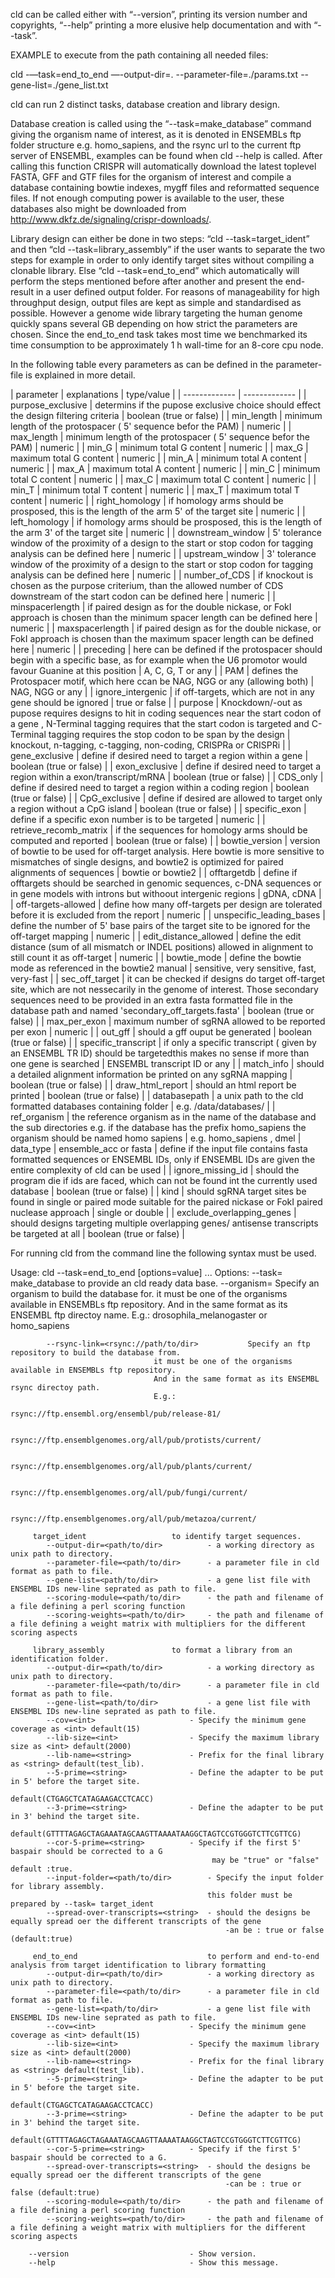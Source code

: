cld can be called either with “--version”, printing its version number and copyrights, 
“--help” printing a more elusive help documentation and with “--task”. 

EXAMPLE to execute from the path containing all needed files:

cld -—task=end_to_end —-output-dir=. --parameter-file=./params.txt --gene-list=./gene_list.txt		    

cld can run 2 distinct tasks, database creation and 
library design.

Database creation 
	is called using the “--task=make_database” command 
	giving the organism name of interest, as it is denoted in ENSEMBLs ftp folder structure
	e.g. homo_sapiens, and the rsync url to the current ftp server of ENSEMBL, examples 
 	can be found when cld  --help is called. After calling this function CRISPR will 
 	automatically download the latest toplevel FASTA, GFF and GTF files for the organism 
 	of interest and compile a database containing bowtie indexes, mygff files and 
 	reformatted sequence files. If not enough computing power is available to the user, 
 	these databases also might be downloaded from http://www.dkfz.de/signaling/crispr-downloads/. 

Library design
	can either be done in two steps: “cld 
	 --task=target_ident” and then “cld  --task=library_assembly” if the user wants 
 	to separate the two steps for example in order to only identify target sites without 
 	compiling a clonable library. 
 	Else “cld  --task=end_to_end” which automatically will perform the steps mentioned before 
 	after another and present the end-result in a user defined output folder. 
 	For reasons of manageability for high throughput design, output files are kept 
 	as simple and standardised as possible. However a genome wide library targeting 
 	the human genome quickly spans several GB depending on how strict the parameters 
 	are chosen. Since the end_to_end task takes most time we benchmarked its time 
 	consumption to be approximately 1 h wall-time for an 8-core cpu node.
 	
In the following table every parameters as can be defined in the parameter-file is explained in more detail.

| parameter | explanations | type/value |
| ------------- | ------------- |
| purpose_exclusive	|	determins if the pupose exclusive choice should effect the design filtering criteria	|	boolean (true or false) |
| min_length	|	minimum length of the protospacer ( 5' sequence befor the PAM)	|	numeric |
| max_length	|	minimum length of the protospacer ( 5' sequence befor the PAM)	|	numeric |
| min_G	|	minimum total G content	|	numeric |
| max_G	|	maximum total G content	|	numeric |
| min_A	|	minimum total A content	|	numeric |
| max_A	|	maximum total A content	|	numeric |
| min_C	|	minimum total C content	|	numeric |
| max_C	|	maximum total C content	|	numeric |
| min_T	|	minimum total T content	|	numeric |
| max_T	|	maximum total T content	|	numeric |
| right_homology	|	if homology arms should be prosposed, this is the length of the arm 5' of the target site	|	numeric |
| left_homology	|	if homology arms should be prosposed, this is the length of the arm 3' of the target site	|	numeric |
| downstream_window	|	5' tolerance window of the proximity of a design to the start or stop codon for tagging analysis can be defined here 	|	numeric |
| upstream_window	|	3' tolerance window of the proximity of a design to the start or stop codon for tagging analysis can be defined here 	|	numeric |
| number_of_CDS	|	if knockout is chosen as the purpose criterium, than the allowed number of CDS downstream of the start codon can be defined here	|	numeric |
| minspacerlength	|	if paired design as for the double nickase, or FokI approach is chosen than the minimum spacer length can be defined here	|	numeric |
| maxspacerlength	|	if paired design as for the double nickase, or FokI approach is chosen than the maximum spacer length can be defined here	|	numeric |
| preceding	|	here can be defined if the protospacer should begin with a specific base, as for example when the U6 promotor would favour Guanine at this position	|	A, C, G, T or any |
| PAM	|	defines the Protospacer motif, which here ccan be NAG, NGG or any (allowing both)	|	NAG, NGG or any |
| ignore_intergenic	|	if off-targets, which are not in any gene should be ignored	|	true or false |
| purpose	|	Knockdown/-out as pupose requires designs to hit in coding sequences near the start codon of a gene , N-Terminal tagging requires that the start codon is targeted and C-Terminal tagging requires the stop codon to be span by the design	|	knockout, n-tagging, c-tagging, non-coding, CRISPRa or CRISPRi |
| gene_exclusive	|	define if desired need to target a region within a gene	|	boolean (true or false) |
| exon_exclusive	|	define if desired need to target a region within a exon/transcript/mRNA	|	boolean (true or false) |
| CDS_only	|	define if desired need to target a region within a coding region	|	boolean (true or false) |
| CpG_exclusive	|	define if desired are allowed to target only a region without a CpG island	|	boolean (true or false) |
| specific_exon	|	define if a specific exon number is to be targeted	|	numeric |
| retrieve_recomb_matrix	|	if the sequences for homology arms should be computed and reported	|	boolean (true or false) |
| bowtie_version	|	version of bowtie to be used for off-target analysis. Here bowtie is more sensitive to mismatches of single designs, and bowtie2 is optimized for paired alignments of sequences 	|	bowtie or bowtie2 |
| offtargetdb	|	define if offtargets should be searched in genomic sequences, c-DNA sequences or in gene models with introns but withoout intergenic regions	|	gDNA, cDNA |
| off-targets-allowed	|	define how many off-targets per design are tolerated before it is excluded from the report	|	numeric |
| unspecific_leading_bases	|	define the number of 5' base pairs of the target site to be ignored for the off-target mapping	|	numeric |
| edit_distance_allowed	|	define the edit distance (sum of all mismatch or INDEL positions) allowed in alignment to still count it as off-target	|	numeric |
| bowtie_mode	|	define the bowtie mode as referenced in the bowtie2 manual	|	sensitive, very sensitive, fast, very-fast |
| sec_off_target	|	it can be checked if designs do target off-target site, which are not nessecarily in the genome of interest. Those secondary sequences need to be provided in an extra fasta formatted file in the database path and named 'secondary_off_targets.fasta' 	|	boolean (true or false) |
| max_per_exon	|	maximum number of sgRNA allowed to be reported per exon	|	numeric |
| out_gff	|	should a gff ouput be generated	|	boolean (true or false) |
| specific_transcript	|	if only a specific transcript ( given by an ENSEMBL TR ID) should be targetedthis makes no sense if more than one gene is searched	|	ENSEMBL transcript ID or any |
| match_info	|	should a detailed alignment information be printed on any sgRNA mapping	|	boolean (true or false) |
| draw_html_report	|	should an html report be printed	|	boolean (true or false) |
| databasepath	|	a unix path to the cld formatted databases containing folder	|	e.g. /data/databases/ |
| ref_organism	|	the reference organism as in the name of the database and the sub directories e.g. if the database has the prefix homo_sapiens the organism should be named homo sapiens	|	e.g. homo_sapiens , dmel
| data_type	|	ensemble_acc or fasta	|	define if the input file contains fasta formatted sequences or ENSEMBL IDs, only if ENSEMBL IDs are given the entire complexity of cld can be used |
| ignore_missing_id	|	should the program die if ids are faced, which can not be found int the currently used database	|	boolean (true or false) |
| kind	|	should sgRNA target sites be found in single or paired mode suitable for the paired nickase or FokI paired nuclease approach	|	single or double |
| exclude_overlapping_genes	|	should designs targeting multiple overlapping genes/ antisense transcripts be targeted at all	|	boolean (true or false) |


For running cld from the command line the following syntax must be used.

Usage: cld  --task=end_to_end [options=value] ...
Options:
	    --task=<task option>
		 make_database 				to provide an cld ready data base.
		    --organism=<string>		Specify an organism to build the database for.
								    it must be one of the organisms available in ENSEMBLs ftp repository.
								    And in the same format as its ENSEMBL ftp directoy name.
								    E.g.: drosophila_melanogaster or homo_sapiens

		    --rsync-link=<rsync://path/to/dir>	         Specify an ftp repository to build the database from.
								    it must be one of the organisms available in ENSEMBLs ftp repository.
								    And in the same format as its ENSEMBL rsync directoy path.
								    E.g.: 
								    rsync://ftp.ensembl.org/ensembl/pub/release-81/
								    
								    rsync://ftp.ensemblgenomes.org/all/pub/protists/current/

									rsync://ftp.ensemblgenomes.org/all/pub/plants/current/

									rsync://ftp.ensemblgenomes.org/all/pub/fungi/current/
									
									rsync://ftp.ensemblgenomes.org/all/pub/metazoa/current/

		 target_ident 					to identify target sequences.
		    --output-dir=<path/to/dir>			- a working directory as unix path to directory.
		    --parameter-file=<path/to/dir>		- a parameter file in cld format as path to file.
		    --gene-list=<path/to/dir>			- a gene list file with ENSEMBL IDs new-line seprated as path to file.
			--scoring-module=<path/to/dir>		- the path and filename of a file defining a perl scoring function
			--scoring-weights=<path/to/dir>		- the path and filename of a file defining a weight matrix with multipliers for the different scoring aspects

		 library_assembly 				to format a library from an identification folder.
		    --output-dir=<path/to/dir>			- a working directory as unix path to directory.
		    --parameter-file=<path/to/dir>		- a parameter file in cld format as path to file.
		    --gene-list=<path/to/dir>			- a gene list file with ENSEMBL IDs new-line seprated as path to file. 
		    --cov=<int>						- Specify the minimum gene coverage as <int> default(15)
		    --lib-size=<int>				- Specify the maximum library size as <int> default(2000)
		    --lib-name=<string>				- Prefix for the final library as <string> default(test_lib).
		    --5-prime=<string>				- Define the adapter to be put in 5' before the target site.
												default(CTGAGCTCATAGAAGACCTCACC)
		    --3-prime=<string>				- Define the adapter to be put in 3' behind the target site.
								   				default(GTTTTAGAGCTAGAAATAGCAAGTTAAAATAAGGCTAGTCCGTGGGTCTTCGTTCG)
		    --cor-5-prime=<string>			- Specify if the first 5' baspair should be corrected to a G
								   				 may be "true" or "false" default :true.	    
		    --input-folder=<path/to/dir>		- Specify the input folder for library assembly.
								    			this folder must be prepared by --task= target_ident
			--spread-over-transcripts=<string>	- should the designs be equally spread oer the different transcripts of the gene
													-an be : true or false (default:true)

		 end_to_end 							to perform and end-to-end analysis from target identification to library formatting
		    --output-dir=<path/to/dir>			- a working directory as unix path to directory.
		    --parameter-file=<path/to/dir>		- a parameter file in cld format as path to file.
		    --gene-list=<path/to/dir>			- a gene list file with ENSEMBL IDs new-line seprated as path to file. 
		    --cov=<int>						- Specify the minimum gene coverage as <int> default(15)
		    --lib-size=<int>				- Specify the maximum library size as <int> default(2000)
		    --lib-name=<string>				- Prefix for the final library as <string> default(test_lib).
		    --5-prime=<string>				- Define the adapter to be put in 5' before the target site.
								    			default(CTGAGCTCATAGAAGACCTCACC)
		    --3-prime=<string>				- Define the adapter to be put in 3' behind the target site.
								    			default(GTTTTAGAGCTAGAAATAGCAAGTTAAAATAAGGCTAGTCCGTGGGTCTTCGTTCG)
		    --cor-5-prime=<string>			- Specify if the first 5' baspair should be corrected to a G.
			--spread-over-transcripts=<string>	- should the designs be equally spread oer the different transcripts of the gene
													-can be : true or false (default:true)
			--scoring-module=<path/to/dir>		- the path and filename of a file defining a perl scoring function
			--scoring-weights=<path/to/dir>		- the path and filename of a file defining a weight matrix with multipliers for the different scoring aspects

	    --version							- Show version.
	    --help								- Show this message.
	    	    
